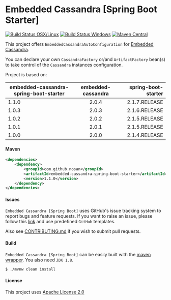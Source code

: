 # Embedded Cassandra [Spring Boot Starter] 
[![Build Status OSX/Linux](https://img.shields.io/travis/nosan/embedded-cassandra-spring-boot/master.svg?logo=travis&logoColor=white&style=flat)](https://travis-ci.org/nosan/embedded-cassandra-spring-boot) [![Build Status Windows](https://img.shields.io/appveyor/ci/nosan/embedded-cassandra-spring-boot/master.svg?logo=appveyor&logoColor=white&style=flat)](https://ci.appveyor.com/project/nosan/embedded-cassandra-spring-boot)
[![Maven Central](https://img.shields.io/maven-central/v/com.github.nosan/embedded-cassandra-spring-boot-starter.svg)](https://search.maven.org/artifact/com.github.nosan/embedded-cassandra-spring-boot-starter)

This project offers `EmbeddedCassandraAutoConfiguration` for [Embedded Cassandra](https://github.com/nosan/embedded-cassandra). 

You can declare your own `CassandraFactory` or/and `ArtifactFactory` bean(s) to take control of the `Cassandra` 
instances configuration.


Project is based on:

| embedded-cassandra-spring-boot-starter   |      embedded-cassandra      |  spring-boot-starter |
|----------|:-------------:|------:|
| 1.1.0 |  2.0.4 | 2.1.7.RELEASE |
| 1.0.3 |  2.0.3 | 2.1.6.RELEASE |
| 1.0.2 |    2.0.2   |   2.1.5.RELEASE |
| 1.0.1 | 2.0.1 |    2.1.5.RELEASE |
| 1.0.0 | 2.0.0 |    2.1.4.RELEASE |
 
#### Maven

```xml
<dependencies>
    <dependency>
        <groupId>com.github.nosan</groupId>
        <artifactId>embedded-cassandra-spring-boot-starter</artifactId>
        <version>1.1.0</version>
    </dependency>
</dependencies>

```

#### Issues

`Embedded Cassandra [Spring Boot]` uses GitHub's issue tracking system to report bugs and feature
requests. If you want to raise an issue, please follow this [link](https://github.com/nosan/embedded-cassandra-spring-boot/issues)
and use predefined `GitHub` templates.

Also see [CONTRIBUTING.md](CONTRIBUTING.md) if you wish to submit pull requests.

#### Build

`Embedded Cassandra [Spring Boot]` can be easily built with the [maven wrapper](https://github.com/takari/maven-wrapper). You also need `JDK 1.8`.

```bash
$ ./mvnw clean install
```

#### License

This project uses [Apache License 2.0](https://www.apache.org/licenses/LICENSE-2.0)
